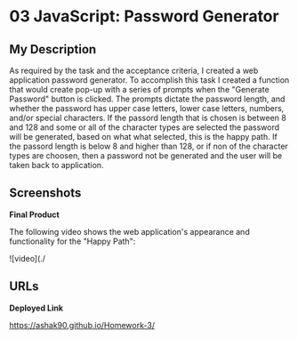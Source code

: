 # 03 JavaScript: Password Generator

## My Description

As required by the task and the acceptance criteria, I created a web application password generator. To accomplish this task I created a function that would create pop-up with a series of prompts when the "Generate Password" button is clicked. The prompts dictate the password length, and whether the password has upper case letters, lower case letters, numbers, and/or special characters. If the passord length that is chosen is between 8 and 128 and some or all of the character types are selected the password will be generated, based on what what selected, this is the happy path. If the passord length is below 8 and higher than 128, or if non of the character types are choosen, then a password not be generated and the user will be taken back to application.


## Screenshots

**Final Product**

The following video shows the web application's appearance and functionality for the "Happy Path":

![video](./

## URLs

**Deployed Link**

https://ashak90.github.io/Homework-3/
